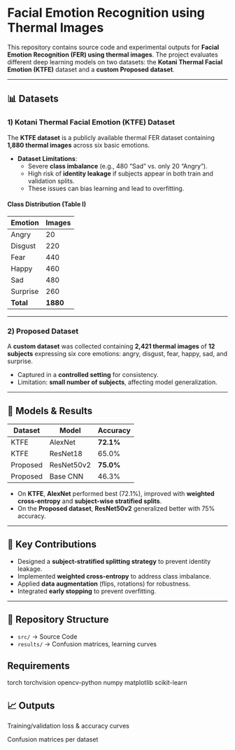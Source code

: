 # Facial Emotion Recognition using Thermal Images  

This repository contains source code and experimental outputs for **Facial Emotion Recognition (FER) using thermal images**. The project evaluates different deep learning models on two datasets: the **Kotani Thermal Facial Emotion (KTFE)** dataset and a **custom Proposed dataset**.  

---

## 📊 Datasets  

### 1) Kotani Thermal Facial Emotion (KTFE) Dataset  
The **KTFE dataset** is a publicly available thermal FER dataset containing **1,880 thermal images** across six basic emotions.  

- **Dataset Limitations**:  
  - Severe **class imbalance** (e.g., 480 “Sad” vs. only 20 “Angry”).  
  - High risk of **identity leakage** if subjects appear in both train and validation splits.  
  - These issues can bias learning and lead to overfitting.  

#### Class Distribution (Table I)  

| Emotion   | Images |  
|-----------|--------|  
| Angry     | 20     |  
| Disgust   | 220    |  
| Fear      | 440    |  
| Happy     | 460    |  
| Sad       | 480    |  
| Surprise  | 260    |  
| **Total** | **1880** |  

---

### 2) Proposed Dataset  
A **custom dataset** was collected containing **2,421 thermal images** of **12 subjects** expressing six core emotions: angry, disgust, fear, happy, sad, and surprise.  

- Captured in a **controlled setting** for consistency.  
- Limitation: **small number of subjects**, affecting model generalization.  

---

## 🧠 Models & Results  

| Dataset   | Model       | Accuracy |  
|-----------|------------|----------|  
| KTFE      | AlexNet     | **72.1%** |  
| KTFE      | ResNet18    | 65.0%   |  
| Proposed  | ResNet50v2  | **75.0%** |  
| Proposed  | Base CNN    | 46.3%   |  

- On **KTFE**, **AlexNet** performed best (72.1%), improved with **weighted cross-entropy** and **subject-wise stratified splits**.  
- On the **Proposed dataset**, **ResNet50v2** generalized better with 75% accuracy.  

---

## 🚀 Key Contributions  

- Designed a **subject-stratified splitting strategy** to prevent identity leakage.  
- Implemented **weighted cross-entropy** to address class imbalance.  
- Applied **data augmentation** (flips, rotations) for robustness.  
- Integrated **early stopping** to prevent overfitting.  

---

## 📂 Repository Structure  
- `src/` → Source Code
- `results/` → Confusion matrices, learning curves


## Requirements
torch 
torchvision
opencv-python
numpy
matplotlib
scikit-learn



## 📈 Outputs

Training/validation loss & accuracy curves

Confusion matrices per dataset
